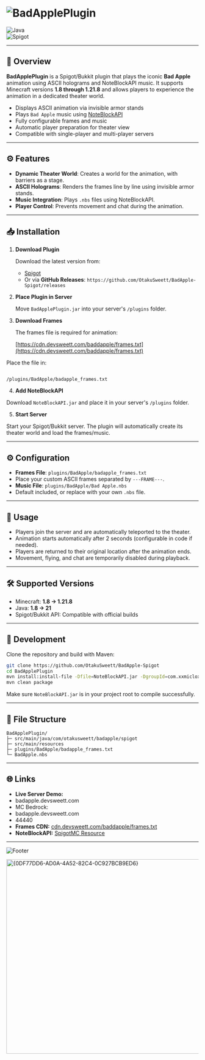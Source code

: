 
# ![BadApplePlugin](https://img.shields.io/badge/BadApplePlugin-v1.0.0-blue?style=for-the-badge)  

![Java](https://img.shields.io/badge/Java-8%20to%2021-green?style=flat-square)  
![Spigot](https://img.shields.io/badge/Spigot-1.8%20to%201.21.8-red?style=flat-square)  


---

## 📌 Overview
**BadApplePlugin** is a Spigot/Bukkit plugin that plays the iconic **Bad Apple** animation using ASCII holograms and NoteBlockAPI music. It supports Minecraft versions **1.8 through 1.21.8** and allows players to experience the animation in a dedicated theater world.

- Displays ASCII animation via invisible armor stands
- Plays `Bad Apple` music using [NoteBlockAPI](https://www.spigotmc.org/resources/noteblockapi.19287/)
- Fully configurable frames and music
- Automatic player preparation for theater view
- Compatible with single-player and multi-player servers

---

## ⚙️ Features

- **Dynamic Theater World**: Creates a world for the animation, with barriers as a stage.  
- **ASCII Holograms**: Renders the frames line by line using invisible armor stands.  
- **Music Integration**: Plays `.nbs` files using NoteBlockAPI.  
- **Player Control**: Prevents movement and chat during the animation.    

---

## 📥 Installation

1. **Download Plugin**

   Download the latest version from:
   - [Spigot](https://www.spigotmc.org/resources/badapple-%E2%80%93-ascii-animation-music-plugin-for-minecraft.128284/)
   - Or via **GitHub Releases**: `https://github.com/OtakuSweett/BadApple-Spigot/releases`  

2. **Place Plugin in Server**

   Move `BadApplePlugin.jar` into your server's `/plugins` folder.

3. **Download Frames**

   The frames file is required for animation:

    [https://cdn.devsweett.com/baddapple/frames.txt](https://cdn.devsweett.com/baddapple/frames.txt)



Place the file in:

```

/plugins/BadApple/badapple_frames.txt

````

4. **Add NoteBlockAPI**

Download `NoteBlockAPI.jar` and place it in your server's `/plugins` folder.  

5. **Start Server**

Start your Spigot/Bukkit server. The plugin will automatically create its theater world and load the frames/music.

---

## ⚙️ Configuration

- **Frames File**: `plugins/BadApple/badapple_frames.txt`  
- Place your custom ASCII frames separated by `---FRAME---`.
- **Music File**: `plugins/BadApple/Bad Apple.nbs`  
- Default included, or replace with your own `.nbs` file.  

---

## 🚀 Usage

- Players join the server and are automatically teleported to the theater.  
- Animation starts automatically after 2 seconds (configurable in code if needed).  
- Players are returned to their original location after the animation ends.  
- Movement, flying, and chat are temporarily disabled during playback.

---

## 🛠️ Supported Versions

- Minecraft: **1.8 → 1.21.8**  
- Java: **1.8 → 21**  
- Spigot/Bukkit API: Compatible with official builds  

---

## 🔧 Development

Clone the repository and build with Maven:

```bash
git clone https://github.com/OtakuSweett/BadApple-Spigot
cd BadApplePlugin
mvn install:install-file -Dfile=NoteBlockAPI.jar -DgroupId=com.xxmicloxx -DartifactId=NoteBlockAPI -Dversion=1.5.0 -Dpackaging=jar
mvn clean package
````

Make sure `NoteBlockAPI.jar` is in your project root to compile successfully.

---

## 📂 File Structure

```
BadApplePlugin/
├─ src/main/java/com/otakusweett/badapple/spigot
├─ src/main/resources
├─ plugins/BadApple/badapple_frames.txt
└─ BadApple.nbs
```


---

## 🌐 Links

* **Live Server Demo:** 
* badapple.devsweett.com
* MC Bedrock:
* badapple.devsweett.com
* 44440
* **Frames CDN:** [cdn.devsweett.com/baddapple/frames.txt](https://cdn.devsweett.com/baddapple/frames.txt)
* **NoteBlockAPI:** [SpigotMC Resource](https://www.spigotmc.org/resources/noteblockapi.2155/)

---

![Footer](https://img.shields.io/badge/BadApple-Enjoy%20the%20Animation-ff69b4?style=for-the-badge)


<img width="794" height="508" alt="{0DF77DD6-AD0A-4A52-82C4-0C927BCB9ED6}" src="https://github.com/user-attachments/assets/b725a3d4-7402-4d00-8825-06c40cb5d9c4" />


